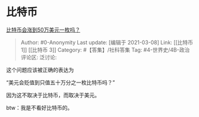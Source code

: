 # 比特币
[比特币会涨到50万美元一枚吗？](https://www.zhihu.com/question/447492180/answer/1768669322)

> Author: #0-Anonymity
> Last update: [编辑于 2021-03-08]
> Link: [[比特币 1]] [[比特币 3]]
> Category: #【答集】/社科答集
> Tag: #4-世界史/4B-政治
> 评论区:
> 泛讨论:

这个问题应该被正确的表达为

“美元会贬值到只值五十万分之一枚比特币吗？”

因为这不取决于比特币，而取决于美元。

btw：我是不看好比特币的。
